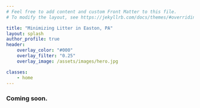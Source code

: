 ```yaml
---
# Feel free to add content and custom Front Matter to this file.
# To modify the layout, see https://jekyllrb.com/docs/themes/#overriding-theme-defaults

title: "Minimizing Litter in Easton, PA"
layout: splash
author_profile: true
header:
    overlay_color: "#000"
    overlay_filter: "0.25"
    overlay_image: /assets/images/hero.jpg

classes:
    - home
---
```


<h3 class="text-center">Coming soon.</h3>